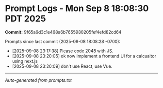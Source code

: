 # Prompt Logs - Mon Sep  8 18:08:30 PDT 2025
**Commit:** 9f65a6d3c1e468a6b7655980205fef4efd82cd64

Prompts since last commit (2025-09-08 18:08:28 -0700):

- [2025-09-08 23:17:38] Please code 2048 with JS.
- [2025-09-08 23:20:05] ok now implement a frontend UI for a calcualtor using next.js
- [2025-09-08 23:20:09] don't use React, use Vue.

---
*Auto-generated from prompts.txt*
